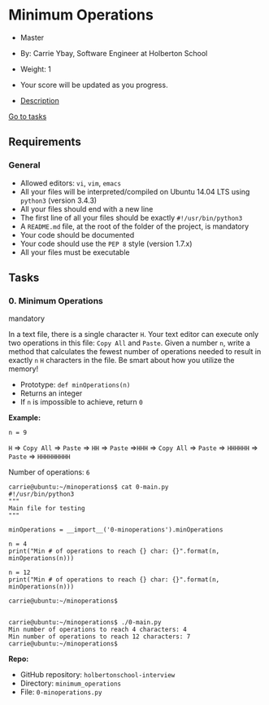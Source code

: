 Minimum Operations
==================

*   Master
*   By: Carrie Ybay, Software Engineer at Holberton School
*   Weight: 1
*   Your score will be updated as you progress.

*   [Description](#description)

[Go to tasks](#)

Requirements
------------

### General

*   Allowed editors: `vi`, `vim`, `emacs`
*   All your files will be interpreted/compiled on Ubuntu 14.04 LTS using `python3` (version 3.4.3)
*   All your files should end with a new line
*   The first line of all your files should be exactly `#!/usr/bin/python3`
*   A `README.md` file, at the root of the folder of the project, is mandatory
*   Your code should be documented
*   Your code should use the `PEP 8` style (version 1.7.x)
*   All your files must be executable

Tasks
-----

### 0\. Minimum Operations

mandatory

In a text file, there is a single character `H`. Your text editor can execute only two operations in this file: `Copy All` and `Paste`. Given a number `n`, write a method that calculates the fewest number of operations needed to result in exactly `n` `H` characters in the file. Be smart about how you utilize the memory!

*   Prototype: `def minOperations(n)`
*   Returns an integer
*   If `n` is impossible to achieve, return `0`

**Example:**

`n = 9`

`H` => `Copy All` => `Paste` => `HH` => `Paste` =>`HHH` => `Copy All` => `Paste` => `HHHHHH` => `Paste` => `HHHHHHHHH`

Number of operations: `6`

    carrie@ubuntu:~/minoperations$ cat 0-main.py
    #!/usr/bin/python3
    """
    Main file for testing
    """

    minOperations = __import__('0-minoperations').minOperations

    n = 4
    print("Min # of operations to reach {} char: {}".format(n, minOperations(n)))

    n = 12
    print("Min # of operations to reach {} char: {}".format(n, minOperations(n)))

    carrie@ubuntu:~/minoperations$


    carrie@ubuntu:~/minoperations$ ./0-main.py
    Min number of operations to reach 4 characters: 4
    Min number of operations to reach 12 characters: 7
    carrie@ubuntu:~/minoperations$


**Repo:**

*   GitHub repository: `holbertonschool-interview`
*   Directory: `minimum_operations`
*   File: `0-minoperations.py`
